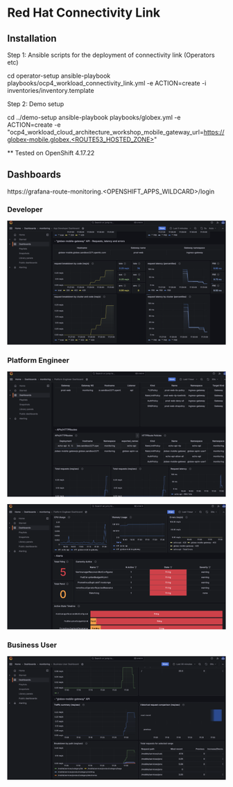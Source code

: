 
# Red Hat Connectivity Link

## Installation
Step 1: Ansible scripts for the deployment of connectivity link (Operators etc)

cd operator-setup
ansible-playbook playbooks/ocp4_workload_connectivity_link.yml  -e ACTION=create -i inventories/inventory.template

Step 2: Demo setup

cd ../demo-setup
ansible-playbook playbooks/globex.yml -e ACTION=create -e "ocp4_workload_cloud_architecture_workshop_mobile_gateway_url=https://globex-mobile.globex.<ROUTE53_HOSTED_ZONE>"

** Tested on OpenShift 4.17.22

## Dashboards
https://grafana-route-monitoring.<OPENSHIFT_APPS_WILDCARD>/login

### Developer
![](./docs/grafana-developer.png "Developer Dashboard")

### Platform Engineer
![](./docs/grafana-platform-engineer.png "Platform Engineer Dashboard")

![](./docs/grafana-platform-engineer2.png "Platform Engineer Dashboard")

### Business User
![](./docs/grafana-business-user.png "Business User Dashboard")
